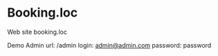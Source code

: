 # Booking.loc
 
Web site booking.loc

Demo
Admin url: /admin
login: admin@admin.com
password: password
